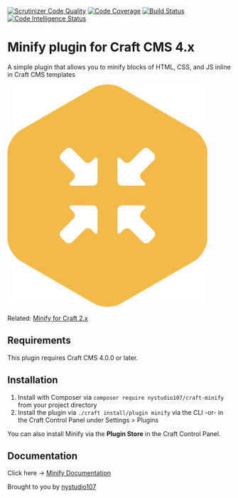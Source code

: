 [![Scrutinizer Code Quality](https://scrutinizer-ci.com/g/nystudio107/craft-minify/badges/quality-score.png?b=v1)](https://scrutinizer-ci.com/g/nystudio107/craft-minify/?branch=v1) [![Code Coverage](https://scrutinizer-ci.com/g/nystudio107/craft-minify/badges/coverage.png?b=v1)](https://scrutinizer-ci.com/g/nystudio107/craft-minify/?branch=v1) [![Build Status](https://scrutinizer-ci.com/g/nystudio107/craft-minify/badges/build.png?b=v1)](https://scrutinizer-ci.com/g/nystudio107/craft-minify/build-status/v1) [![Code Intelligence Status](https://scrutinizer-ci.com/g/nystudio107/craft-minify/badges/code-intelligence.svg?b=v1)](https://scrutinizer-ci.com/code-intelligence)

# Minify plugin for Craft CMS 4.x

A simple plugin that allows you to minify blocks of HTML, CSS, and JS inline in Craft CMS templates

![Screenshot](./docs/docs/resources/img/plugin-logo.png)

Related: [Minify for Craft 2.x](https://github.com/nystudio107/minify)

## Requirements

This plugin requires Craft CMS 4.0.0 or later.

## Installation

1. Install with Composer via `composer require nystudio107/craft-minify` from your project directory
2. Install the plugin via `./craft install/plugin minify` via the CLI -or- in the Craft Control Panel under Settings > Plugins

You can also install Minify via the **Plugin Store** in the Craft Control Panel.

## Documentation

Click here -> [Minify Documentation](https://nystudio107.com/plugins/minify/documentation)

Brought to you by [nystudio107](https://nystudio107.com/)
